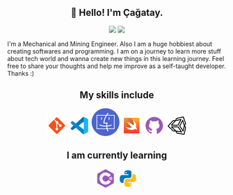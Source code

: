 <h2 align="center">👋 Hello! I'm Çağatay.</h2>
<p align="center">
  <a target="_blank" href="https://www.linkedin.com/in/çağatay-balıkçı-158a78107/"><img src="https://img.shields.io/badge/-LinkedIn-0077B5?style=for-the-badge&logo=Linkedin&logoColor=white"></img></a>
  <a target="_blank" href="mailto:cagataybalikci@gmail.com"><img src="https://img.shields.io/badge/-Gmail-D14836?style=for-the-badge&logo=Gmail&logoColor=white"></img></a>
</p>

I'm a Mechanical and Mining Engineer. Also I am a huge hobbiest about creating softwares and programming. I am on a journey to learn more stuff about tech world and wanna create new things in this learning journey. Feel free to share your thoughts and help me improve as a self-taught developer. Thanks :)

<h2 align="center">My skills include</h2>
<p align="center">
	<img src="icons/git.png"/>
	<img src="icons/vscode.png"/>
  <img src="icons/macOS.png"/>
  <img src="icons/swift.png"/>
  <img src="icons/github.png"/>
  <img src="icons/unity.png"/>
	
</p>

<h2 align="center">I am currently learning</h2>

<p align="center">
	<img src="icons/csharp.png"/>
	<img src="icons/python.png"/>
</p>
